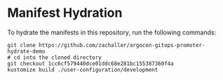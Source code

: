 # Manifest Hydration

To hydrate the manifests in this repository, run the following commands:

```shell
git clone https://github.com/zachaller/argocon-gitops-promoter-hydrate-demo
# cd into the cloned directory
git checkout 1cc6cf579440dce01ddc68e281bc155387360f4a
kustomize build ./user-configuration/development
```
